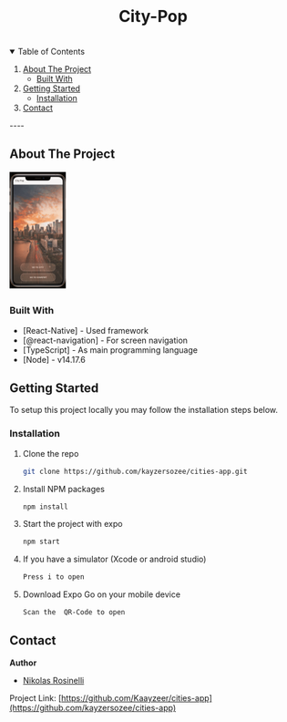 <br />

  <h1 align="center">City-Pop</h1>

</p>
<br />

<details open="open">
  <summary>Table of Contents</summary>
  <ol>
    <li>
      <a href="#about-the-project">About The Project</a>
      <ul>
        <li><a href="#built-with">Built With</a></li>
      </ul>
    </li>
    <li>
      <a href="#getting-started">Getting Started</a>
      <ul>
        <li><a href="#installation">Installation</a></li>
      </ul>
    </li>
    <li><a href="#contact">Contact</a></li>
  </ol>
</details>
----
<br />

## About The Project

<p align="center">
  <p>
    <img src="./city-app.gif" alt="Logo" width="100" height="">
  </p>

### Built With

- [React-Native] - Used framework
- [@react-navigation] - For screen navigation
- [TypeScript] - As main programming language
- [Node] - v14.17.6

## Getting Started

To setup this project locally you may follow the installation steps below.

### Installation

1. Clone the repo
   ```sh
   git clone https://github.com/kayzersozee/cities-app.git
   ```
2. Install NPM packages
   ```sh
   npm install
   ```
3. Start the project with expo
   ```sh
   npm start
   ```
4. If you have a simulator (Xcode or android studio)
   ```sh
   Press i to open
   ```
5. Download Expo Go on your mobile device
   ```sh
   Scan the  QR-Code to open
   ```

## Contact

**Author**

- [Nikolas Rosinelli](https://github.com/Kaayzeer)

Project Link: [https://github.com/Kaayzeer/cities-app](https://github.com/kayzersozee/cities-app)
